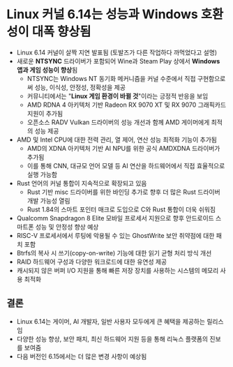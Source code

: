 # Linux 커널 6.14는 성능과 Windows 호환성이 대폭 향상됨


* Linux 6.14 커널이 살짝 지연 발표됨 (토발즈가 다른 작업하다 까먹었다고 설명)
* 새로운 **NTSYNC** 드라이버가 포함되어 Wine과 Steam Play 상에서 **Windows 앱과 게임 성능이 향상**됨
  + NTSYNC는 Windows NT 동기화 메커니즘을 커널 수준에서 직접 구현함으로써 성능, 이식성, 안정성, 정확성을 제공
  + 커뮤니티에서는 "**Linux 게임 환경이 바뀔 것**"이라는 긍정적 반응을 보임
  + AMD RDNA 4 아키텍처 기반 Radeon RX 9070 XT 및 RX 9070 그래픽카드 지원이 추가됨
  + 오픈소스 RADV Vulkan 드라이버의 성능 개선과 함께 AMD 게이머에게 최적의 성능 제공
* AMD 및 Intel CPU에 대한 전력 관리, 열 제어, 연산 성능 최적화 기능이 추가됨
  + AMD의 XDNA 아키텍처 기반 AI NPU를 위한 공식 AMDXDNA 드라이버가 추가됨
  + 이를 통해 CNN, 대규모 언어 모델 등 AI 연산을 하드웨어에서 직접 효율적으로 실행 가능함
* Rust 언어의 커널 통합이 지속적으로 확장되고 있음
  + Rust 기반 misc 드라이버를 위한 바인딩 추가로 향후 더 많은 Rust 드라이버 개발 가능성 열림
  + Rust 1.84의 스마트 포인터 매크로 도입으로 C와 Rust 통합이 더욱 쉬워짐
* Qualcomm Snapdragon 8 Elite 모바일 프로세서 지원으로 향후 안드로이드 스마트폰 성능 및 안정성 향상 예상
* RISC-V 프로세서에서 루팅에 악용될 수 있는 GhostWrite 보안 취약점에 대한 패치 포함
* Btrfs의 복사 시 쓰기(copy-on-write) 기능에 대한 읽기 균형 처리 방식 개선
* RAID 하드웨어 구성과 다양한 워크로드에 대한 유연성 제공
* 캐시되지 않은 버퍼 I/O 지원을 통해 빠른 저장 장치를 사용하는 시스템의 메모리 사용 최적화

결론
--

* Linux 6.14는 게이머, AI 개발자, 일반 사용자 모두에게 큰 혜택을 제공하는 릴리스임
* 다양한 성능 향상, 보안 패치, 최신 하드웨어 지원 등을 통해 리눅스 플랫폼의 진보를 보여줌
* 다음 버전인 6.15에서는 더 많은 변경 사항이 예상됨
